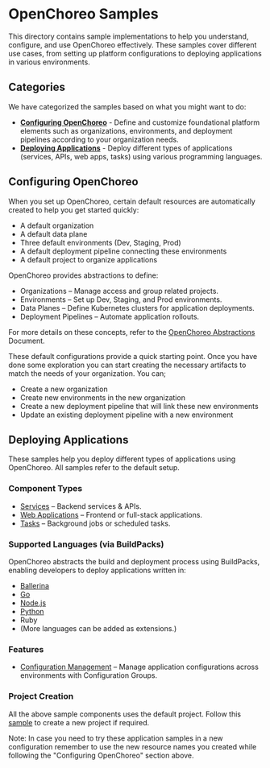 # OpenChoreo Samples
This directory contains sample implementations to help you understand, configure, and use OpenChoreo effectively. These samples cover different use cases, from setting up platform configurations to deploying applications in various environments.

## Categories
We have categorized the samples based on what you might want to do: 
- **[Configuring OpenChoreo](./configuring-choreo)** - Define and customize foundational platform elements such as organizations, environments, and deployment pipelines according to your organization needs.
- **[Deploying Applications](./deploying-applications)** - Deploy different types of applications (services, APIs, web apps, tasks) using various programming languages.


## Configuring OpenChoreo
When you set up OpenChoreo, certain default resources are automatically created to help you get started quickly:
- A default organization
- A default data plane
- Three default environments (Dev, Staging, Prod)
- A default deployment pipeline connecting these environments
- A default project to organize applications

OpenChoreo provides abstractions to define:
- Organizations – Manage access and group related projects.
- Environments – Set up Dev, Staging, and Prod environments.
- Data Planes – Define Kubernetes clusters for application deployments.
- Deployment Pipelines – Automate application rollouts.

For more details on these concepts, refer to the [OpenChoreo Abstractions](../docs/choreo-concepts.md) Document.

These default configurations provide a quick starting point. Once you have done some exploration you can start creating the necessary artifacts to match the needs of your organization. You can;

- Create a new organization 
- Create new environments in the new organization
- Create a new deployment pipeline that will link these new environments
- Update an existing deployment pipeline with a new environment
 

## Deploying Applications
These samples help you deploy different types of applications using OpenChoreo. All samples refer to the default setup.


### Component Types
- [Services](./deploying-applications/build-from-source/reading-list-service) – Backend services & APIs.
- [Web Applications](./deploying-applications/use-prebuilt-image/react-spa-webapp) – Frontend or full-stack applications.
- [Tasks](./deploying-applications/build-from-source/time-logger-task) – Background jobs or scheduled tasks.

### Supported Languages (via BuildPacks)
OpenChoreo abstracts the build and deployment process using BuildPacks, enabling developers to deploy applications written in:
- [Ballerina](./deploying-applications/languages/ballerina)
- [Go](./deploying-applications/languages/go)
- [Node.js](./deploying-applications/languages/node-js)
- [Python](./deploying-applications/languages/python)
- Ruby
- (More languages can be added as extensions.)

### Features
- [Configuration Management](./deploying-applications/use-prebuilt-image/github-issue-reporter-task) – Manage application configurations across environments with Configuration Groups.

### Project Creation
All the above sample components uses the default project. Follow this [sample](./deploying-applications/add-new-project) to create a new project if required.   

Note: In case you need to try these application samples in a new configuration remember to use the new resource names you created while following the "Configuring OpenChoreo" section above.
